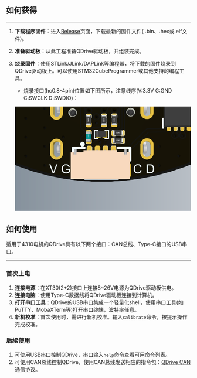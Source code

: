 ## 如何获得

---

1. **下载程序固件**：进入[Release](https://github.com/Liu-Curiousity/QDrive-Software/releases)页面，下载最新的固件文件(
   .bin、.hex或.elf文件)。
2. **准备驱动板**：从此工程准备QDrive驱动板，并组装完成。
3. **烧录固件**：使用STLink/JLink/DAPLink等编程器，将下载的固件烧录到QDrive驱动板上。可以使用STM32CubeProgrammer或其他支持的编程工具。

    - 烧录接口(hc0.8-4pin)位置如下图所示，注意线序(V:3.3V G:GND C:SWCLK D:SWDIO)：

   ![](.\Doc\Images\SWD接口.png "SWD接口")

## 如何使用

适用于4310电机的QDrive具有以下两个接口：CAN总线、Type-C接口的USB串口。

---

### 首次上电

1. **连接电源**：在XT30(2+2)接口上连接8~26V电源为QDrive驱动板供电。
2. **连接电脑**：使用Type-C数据线将QDrive驱动板连接到计算机。
3. **打开串口工具**：QDrive的USB串口集成一个轻量化shell，使用串口工具(如PuTTY、MobaXTerm等)打开串口终端，波特率任意。
4. **新机校准**：首次使用时，需进行新机校准。输入`calibrate`命令，按提示操作完成校准。

### 后续使用

1. 可使用USB串口控制QDrive，串口输入`help`命令查看可用命令列表。
2. 可使用CAN总线控制QDrive，使用CAN总线发送相应的指令包：[QDrive CAN通信协议](../Applications/Src/CommunicationProtocol.md)。